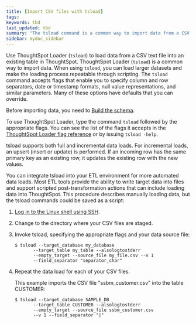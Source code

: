 ```yaml
---
title: [Import CSV files with tsload]
tags:
keywords: tbd
last_updated: tbd
summary: "The tsload command is a common way to import data from a CSV file."
sidebar: mydoc_sidebar
---
```

Use ThoughtSpot Loader (`tsload`) to load data from a CSV text file into an existing table in ThoughtSpot. ThoughtSpot Loader (`tsload`) is a common way to import data. When using `tsload`, you can load larger datasets and make the loading process repeatable through scripting.
The `tsload` command accepts flags that enable you to specify column and row separators, date or timestamp formats, null value representations, and similar parameters. Many of these options have defaults that you can override.

Before importing data, you need to [Build the schema](create_schema.html#).

To use ThoughtSpot Loader, type the command `tsload` followed by the appropriate flags. You can see the list of the flags it accepts in the [ThoughtSpot Loader flag reference](../reference/data_importer_ref.html#) or by issuing `tsload -help`.

tsload supports both full and incremental data loads. For incremental loads, an upsert (insert or update) is performed. If an incoming row has the same primary key as an existing row, it updates the existing row with the new values.

You can integrate tsload into your ETL environment for more automated data loads. Most ETL tools provide the ability to write target data into files and support scripted post-transformation actions that can include loading data into ThoughtSpot. This procedure describes manually loading data, but the tsload commands could be saved as a script:

1.  [Log in to the Linux shell using SSH](../setup/login_console.html#).
2.  Change to the directory where your CSV files are staged.
3.  Invoke tsload, specifying the appropriate flags and your data source file:

    ```
    $ tsload --target_database my_database
           --target_table my_table --alsologtostderr
           --empty_target --source_file my_file.csv --v 1
           --field_separator "separator_char"
    ```

4. Repeat the data load for each of your CSV files.

    This example imports the CSV file "ssbm_customer.csv" into the table CUSTOMER:

    ```
    $ tsload --target_database SAMPLE_DB
           --target_table CUSTOMER --alsologtostderr
           --empty_target --source_file ssbm_customer.csv
           --v 1 --field_separator "|"
    ```
